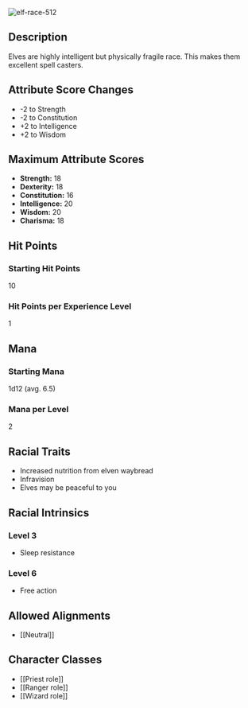 ![elf-race-512](https://github.com/hyvanmielenpelit/GnollHack/assets/16661034/be4c2299-60a7-44fd-8006-3669f6cee578)

## Description
Elves are highly intelligent but physically fragile race. This makes them excellent spell casters.

## Attribute Score Changes
- -2 to Strength
- -2 to Constitution
- +2 to Intelligence
- +2 to Wisdom

## Maximum Attribute Scores
- **Strength:** 18
- **Dexterity:** 18
- **Constitution:** 16
- **Intelligence:** 20
- **Wisdom:** 20
- **Charisma:** 18

## Hit Points

### Starting Hit Points

10

### Hit Points per Experience Level

1

## Mana
### Starting Mana

1d12 (avg. 6.5)

### Mana per Level

2

## Racial Traits
- Increased nutrition from elven waybread
- Infravision
- Elves may be peaceful to you

## Racial Intrinsics
### Level 3
- Sleep resistance

### Level 6
- Free action

## Allowed Alignments
- [[Neutral]]

## Character Classes
- [[Priest role]]
- [[Ranger role]]
- [[Wizard role]]